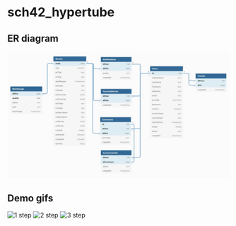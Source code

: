 # sch42_hypertube
## ER diagram
![er-diagram](https://github.com/NyaMilk/sch21_hypertube/blob/master/readme_src/erd.jpg)

## Demo gifs
![1 step](https://github.com/NyaMilk/sch21_hypertube/blob/master/readme_src/1.gif)
![2 step](https://github.com/NyaMilk/sch21_hypertube/blob/master/readme_src/2.gif)
![3 step](https://github.com/NyaMilk/sch21_hypertube/blob/master/readme_src/3.gif)
